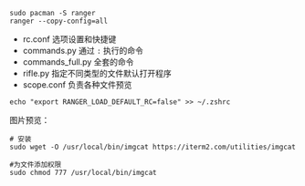 ```
sudo pacman -S ranger
ranger --copy-config=all
```

- rc.conf 选项设置和快捷键
- commands.py 通过 `:` 执行的命令
- commands_full.py 全套的命令
- rifle.py 指定不同类型的文件默认打开程序
- scope.conf 负责各种文件预览

```
echo "export RANGER_LOAD_DEFAULT_RC=false" >> ~/.zshrc
```

图片预览：

<!-- sudo pacman -S w3m -->

```
# 安装
sudo wget -O /usr/local/bin/imgcat https://iterm2.com/utilities/imgcat

#为文件添加权限
sudo chmod 777 /usr/local/bin/imgcat
```

